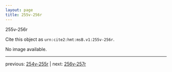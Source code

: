 ```yaml
---
layout: page
title: 255v-256r
---
```


255v-256r

Cite this object as `urn:cite2:hmt:msB.v1:255v-256r`.

No image available. 



---

previous: [254v-255r](../254v-255r/) | next: [256v-257r](../256v-257r/)